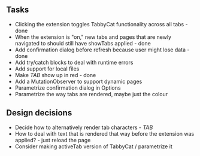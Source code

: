 ## Tasks
* Clicking the extension toggles TabbyCat functionality across all tabs - done
* When the extension is "on," new tabs and pages that are newly navigated to should still have showTabs applied - done
* Add confirmation dialog before refresh because user might lose data - done
* Add try/catch blocks to deal with runtime errors
* Add support for local files
* Make *TAB* show up in red - done
* Add a MutationObserver to support dynamic pages
* Parametrize confirmation dialog in Options
* Parametrize the way tabs are rendered, maybe just the colour

## Design decisions
* Decide how to alternatively render tab characters - *TAB*
* How to deal with text that is rendered that way before the extension was applied? - just reload the page
* Consider making activeTab version of TabbyCat / parametrize it
